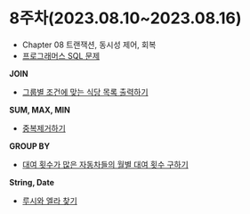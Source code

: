 # 8주차(2023.08.10~2023.08.16)
- Chapter 08 트랜잭션, 동시성 제어, 회복
- [프로그래머스 SQL 문제](https://school.programmers.co.kr/learn/challenges?tab=sql_practice_kit)

**JOIN**
- [그룹별 조건에 맞는 식당 목록 출력하기](https://school.programmers.co.kr/learn/courses/30/lessons/131124)

**SUM, MAX, MIN**
- [중복제거하기](https://school.programmers.co.kr/learn/courses/30/lessons/59408)

**GROUP BY**
- [대여 횟수가 많은 자동차들의 월별 대여 횟수 구하기](https://school.programmers.co.kr/learn/courses/30/lessons/151139)

**String, Date**
- [루시와 엘라 찾기](https://school.programmers.co.kr/learn/courses/30/lessons/59046)

